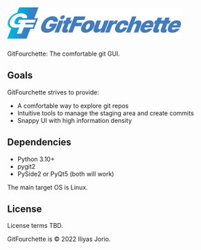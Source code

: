 # <img src="gitfourchette/assets/gitfourchette-banner.png" alt="GitFourchette" height=72>

GitFourchette: The comfortable git GUI.

## Goals

GitFourchette strives to provide:
- A comfortable way to explore git repos
- Intuitive tools to manage the staging area and create commits 
- Snappy UI with high information density 

## Dependencies

- Python 3.10+
- pygit2
- PySide2 or PyQt5 (both will work)

The main target OS is Linux. 

## License

License terms TBD.

GitFourchette is © 2022 Iliyas Jorio.
